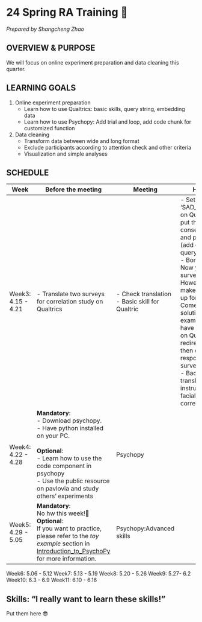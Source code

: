 # 24 Spring RA Training 🌸
*Prepared by Shangcheng Zhao*

## OVERVIEW & PURPOSE
We will focus on online experiment preparation and data cleaning this quarter. 

## LEARNING GOALS
1. Online experiment preparation
    - Learn how to use Qualtrics: basic skills, query string, embedding data
    - Learn how to use Psychopy: Add trial and loop, add code chunk for customized function
2. Data cleaning
   - Transform data between wide and long format
   - Exclude participants according to attention check and other criteria
   - Visualization and simple analyses

## SCHEDULE
|Week | Before the meeting | Meeting | Homework |
|-----| ------------------ | ------- | -------- |
|Week3: 4.15 - 4.21 | - Translate two surveys for correlation study on Qualtrics | - Check translation <br> - Basic skill for Qualtric | - Set up a new ‘SAD_consent_form’ on Qualtrics, and put the translated consent form into it and practice skills (add questions, use query string) <br> - Bonus question: Now you have one survey on Qualtrics. However, how to make sure your set up for url work? Come up with a solution. For example, you can have a test survey on Qualtrics and redirect to that, then check the response in test survey <br> - Backward translation: instructions of facial trait task in correlational study |
|Week4: 4.22 - 4.28 | **Mandatory**: <br> - Download psychopy. <br> - Have python installed on your PC. <br><br> **Optional**:<br> - Learn how to use the code component in psychopy <br> - Use the public resource on pavlovia and study others’ experiments | Psychopy | |
|Week5: 4.29 - 5.05 | **Mandatory**: <br> No hw this week!🙌 <br> **Optional**: <br> If you want to practice, please refer to the *toy example* section in [Introduction_to_PsychoPy](Introduction_to_PsychoPy.md) for more information. | Psychopy:Advanced skills | | 
Week6: 5.06 - 5.12
Week7: 5.13 - 5.19
Week8: 5.20 - 5.26
Week9: 5.27- 6.2
Week10: 6.3 - 6.9
Week11: 6.10 - 6.16

## Skills: “I really want to learn these skills!”
Put them here 😎
